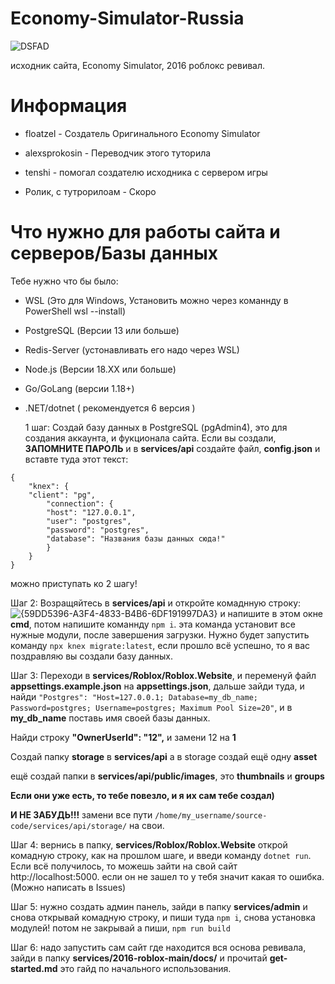 # Economy-Simulator-Russia
  ![DSFAD](https://github.com/user-attachments/assets/918305e6-b1df-49fe-a840-a1a016b640eb)


исходник сайта, Economy Simulator, 2016 роблокс ревивал.

# Информация
- floatzel - Создатель Оригинального Economy Simulator
- alexsprokosin - Переводчик этого туторила
- tenshi - помогал создателю исходника с сервером игры

- Ролик, с тутрорилоам - Скоро

# Что нужно для работы сайта и серверов/Базы данных
Тебе нужно что бы было:
- WSL (Это для Windows, Установить можно через команнду в PowerShell wsl --install)
- PostgreSQL (Версии 13 или больше)
- Redis-Server (устонавливать его надо через WSL)
- Node.js (Версии 18.XX или больше)
- Go/GoLang (версии 1.18+)
- .NET/dotnet ( рекомендуется 6 версия )

  1 шаг: Создай базу данных в PostgreSQL (pgAdmin4), это для создания аккаунта, и фукционала сайта. Если вы создали, **ЗАПОМНИТЕ ПАРОЛЬ** и в **services/api** создайте файл, **config.json** и вставте туда этот текст:

```
{
    "knex": {
	"client": "pg",
        "connection": {
        "host": "127.0.0.1",
        "user": "postgres",
        "password": "postgres",
        "database": "Названия базы данных сюда!"
        }
    }
}
```
можно приступать ко 2 шагу!

Шаг 2: Возращяйтесь в **services/api** и откройте комаднную строку:
![{59DD5396-A3F4-4833-B4B6-6DF191997DA3}](https://github.com/user-attachments/assets/40436007-a997-4b46-91d9-17d056af87f8)
и напишите в этом окне **cmd**, потом напишите команнду ```npm i```. эта команда установит все нужные модули, после завершения загрузки. Нужно будет запустить команду ```npx knex migrate:latest```, если прошло всё успешно, то я вас поздравляю вы создали базу данных.

Шаг 3: Переходи в **services/Roblox/Roblox.Website**, и переменуй файл **appsettings.example.json** на **appsettings.json**, дальше зайди туда, и найди ```"Postgres": "Host=127.0.0.1; Database=my_db_name; Password=postgres; Username=postgres; Maximum Pool Size=20"```,
и в **my_db_name** поставь имя своей базы данных.

Найди строку **"OwnerUserId": "12",** и замени 12 на **1**

Создай папку **storage** в **services/api** а в storage создай ещё одну **asset**

ещё создай папки в **services/api/public/images**, это **thumbnails** и **groups**

**Если они уже есть, то тебе повезло, и я их сам тебе создал)**

**И НЕ ЗАБУДЬ!!!** замени все пути ```/home/my_username/source-code/services/api/storage/``` на свои.

Шаг 4: вернись в папку, **services/Roblox/Roblox.Website** открой комадную строку, как на прошлом шаге, и введи команду ```dotnet run```. Если всё получилось, то можешь зайти на свой сайт http://localhost:5000. если он не зашел то у тебя значит какая то ошибка. (Можно написать в Issues) 

Шаг 5: нужно создать админ панель, зайди в папку **services/admin** и снова открывай комадную строку, и пиши туда ```npm i```, снова установка модулей! потом не закрывай а пиши, ```npm run build```

 Шаг 6: надо запустить сам сайт где находится вся основа ревивала, зайди в папку **services/2016-roblox-main/docs/** и прочитай **get-started.md** это гайд по начального использования.
